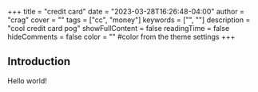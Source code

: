 +++
title = "credit card"
date = "2023-03-28T16:26:48-04:00"
author = "crag"
cover = ""
tags = ["cc", "money"]
keywords = ["", ""]
description = "cool credit card pog"
showFullContent = false
readingTime = false
hideComments = false
color = "" #color from the theme settings
+++

## Introduction

Hello world!


